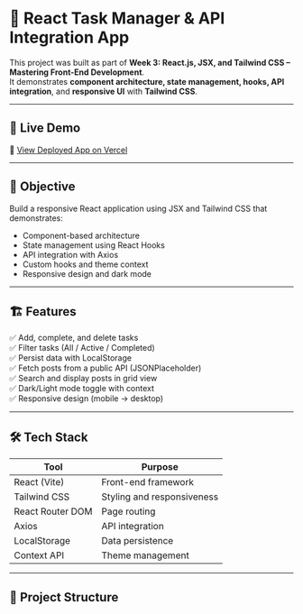 # 🧩 React Task Manager & API Integration App

This project was built as part of **Week 3: React.js, JSX, and Tailwind CSS – Mastering Front-End Development**.  
It demonstrates **component architecture, state management, hooks, API integration**, and **responsive UI** with **Tailwind CSS**.

---

## 🚀 Live Demo
🔗 [View Deployed App on Vercel](https://your-vercel-app-url.vercel.app)

---

## 🧠 Objective
Build a responsive React application using JSX and Tailwind CSS that demonstrates:
- Component-based architecture
- State management using React Hooks
- API integration with Axios
- Custom hooks and theme context
- Responsive design and dark mode

---

## 🏗️ Features
✅ Add, complete, and delete tasks  
✅ Filter tasks (All / Active / Completed)  
✅ Persist data with LocalStorage  
✅ Fetch posts from a public API (JSONPlaceholder)  
✅ Search and display posts in grid view  
✅ Dark/Light mode toggle with context  
✅ Responsive design (mobile → desktop)

---

## 🛠️ Tech Stack
| Tool | Purpose |
|------|----------|
| React (Vite) | Front-end framework |
| Tailwind CSS | Styling and responsiveness |
| React Router DOM | Page routing |
| Axios | API integration |
| LocalStorage | Data persistence |
| Context API | Theme management |

---

## 📂 Project Structure
